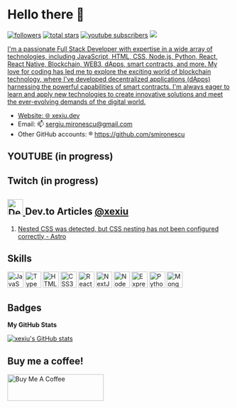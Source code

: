 # Hello there 👋
<p align="left">
         <a href="https://github.com/xexiu?tab=followers" target="_blank">
         <img alt="followers" title="Follow me on Github" src="https://custom-icon-badges.demolab.com/github/followers/xexiu?color=236ad3&labelColor=1155ba&style=for-the-badge&logo=person-add&label=Follow&logoColor=white"/></a>
      <a href="https://github.com/xexiu?tab=repositories&sort=stargazers" target="_blank">
         <img alt="total stars" title="Total stars on GitHub" src="https://custom-icon-badges.demolab.com/github/stars/xexiu?color=55960c&style=for-the-badge&labelColor=488207&logo=star"/></a>
      <a href="https://www.youtube.com/@smironescu?sub_confirmation=1" target="_blank">
         <img alt="youtube subscribers" title="Subscribe to my YouTube channel" src="https://custom-icon-badges.demolab.com/youtube/channel/subscribers/UCAgzqRPN6DBcoy8MxHGPETA?color=%23E05D44&label=SUBSCRIBE&logo=video&logoColor=white&style=for-the-badge&labelColor=CE4630"/></a> 
      <a href="https://github.com/xexiu" target="_blank">
         <img src="https://komarev.com/ghpvc/?username=xexiu&style=for-the-badge">
   </p>

I'm a passionate Full Stack Developer with expertise in a wide array of technologies, including JavaScript, HTML, CSS, Node.js, Python, React, React Native, Blockchain, WEB3, dApps, smart contracts, and more. My love for coding has led me to explore the exciting world of blockchain technology, where I've developed decentralized applications (dApps) harnessing the powerful capabilities of smart contracts. I'm always eager to learn and apply new technologies to create innovative solutions and meet the ever-evolving demands of the digital world.

- Website: :globe_with_meridians: [xexiu.dev](https://xexiu.netlify.app/)
- Email: 📫 sergiu.mironescu@gmail.com
- Other GitHub accounts: :registered: https://github.com/smironescu

## YOUTUBE (in progress)
## Twitch (in progress)



## <a href="https://dev.to/xexiu"><img src="https://dev-to-uploads.s3.amazonaws.com/uploads/logos/resized_logo_UQww2soKuUsjaOGNB38o.png" title="Dev.to Article" alt="Dev.to Article" width="35"/> </a> Dev.to Articles <a href="https://dev.to/xexiu">@xexiu</a>
1. [Nested CSS was detected, but CSS nesting has not been configured correctly - Astro](https://dev.to/xexiu/nested-css-was-detected-but-css-nesting-has-not-been-configured-correctly-astro-392k)


## Skills

<p align="left">
<a href="https://developer.mozilla.org/en-US/docs/Web/JavaScript" target="_blank" rel="noreferrer"><img src="https://raw.githubusercontent.com/gist/xexiu/165aca8fd3ee3d1b18323adc46a0e35f/raw/6f7a236f662ce68656bc7f7e83ac7942dbcd9dcc/javascript.svg" width="36" height="36" alt="JavaScript" /></a>
<a href="https://www.typescriptlang.org/" target="_blank" rel="noreferrer"><img src="https://raw.githubusercontent.com/gist/xexiu/165aca8fd3ee3d1b18323adc46a0e35f/raw/6f7a236f662ce68656bc7f7e83ac7942dbcd9dcc/typescript.svg" width="36" height="36" alt="TypeScript" /></a>
<a href="https://developer.mozilla.org/en-US/docs/Glossary/HTML5" target="_blank" rel="noreferrer"><img src="https://raw.githubusercontent.com/gist/xexiu/165aca8fd3ee3d1b18323adc46a0e35f/raw/6f7a236f662ce68656bc7f7e83ac7942dbcd9dcc/html5.svg" width="36" height="36" alt="HTML5" /></a>
<a href="https://www.w3.org/TR/CSS/#css" target="_blank" rel="noreferrer"><img src="https://raw.githubusercontent.com/gist/xexiu/165aca8fd3ee3d1b18323adc46a0e35f/raw/6f7a236f662ce68656bc7f7e83ac7942dbcd9dcc/css3.svg" width="36" height="36" alt="CSS3" /></a>
<a href="https://reactjs.org/" target="_blank" rel="noreferrer"><img src="https://raw.githubusercontent.com/gist/xexiu/165aca8fd3ee3d1b18323adc46a0e35f/raw/6f7a236f662ce68656bc7f7e83ac7942dbcd9dcc/react.svg" width="36" height="36" alt="React" /></a>
<a href="https://nextjs.org/docs" target="_blank" rel="noreferrer"><img src="https://raw.githubusercontent.com/gist/xexiu/165aca8fd3ee3d1b18323adc46a0e35f/raw/6f7a236f662ce68656bc7f7e83ac7942dbcd9dcc/nextjs.svg" width="36" height="36" alt="NextJs" /></a>
<a href="https://nodejs.org/en/" target="_blank" rel="noreferrer"><img src="https://raw.githubusercontent.com/gist/xexiu/165aca8fd3ee3d1b18323adc46a0e35f/raw/6f7a236f662ce68656bc7f7e83ac7942dbcd9dcc/nodejs.svg" width="36" height="36" alt="NodeJS" /></a>
<a href="https://expressjs.com/" target="_blank" rel="noreferrer"><img src="https://raw.githubusercontent.com/gist/xexiu/165aca8fd3ee3d1b18323adc46a0e35f/raw/6f7a236f662ce68656bc7f7e83ac7942dbcd9dcc/express.svg" width="36" height="36" alt="Express" /></a>
<a href="https://www.python.org/" target="_blank" rel="noreferrer"><img src="https://raw.githubusercontent.com/gist/xexiu/165aca8fd3ee3d1b18323adc46a0e35f/raw/fc5a20b4a78b26efae69208268507eb943f3a8e3/python.svg" width="36" height="36" alt="Python" /></a>
<a href="https://www.mongodb.com/" target="_blank" rel="noreferrer"><img src="https://raw.githubusercontent.com/gist/xexiu/165aca8fd3ee3d1b18323adc46a0e35f/raw/6f7a236f662ce68656bc7f7e83ac7942dbcd9dcc/mongodb.svg" width="36" height="36" alt="MongoDB" /></a>
</p>

## Badges

<b>My GitHub Stats</b>

<a href="http://www.github.com/xexiu"><img src="https://github-readme-stats.vercel.app/api?username=xexiu&show_icons=true&hide=contribs&count_private=true&hide_border=true&show_icons=true&theme=tokyonight" alt="xexiu's GitHub stats" /></a>

## Buy me a coffee!

<a href="https://www.buymeacoffee.com/xexiu" target="_blank"><img src="https://cdn.buymeacoffee.com/buttons/v2/default-green.png" alt="Buy Me A Coffee" style="height: 60px !important;width: 217px !important;" ></a>

<!--
**xexiu/xexiu** is a ✨ _special_ ✨ repository because its `README.md` (this file) appears on your GitHub profile.

Here are some ideas to get you started:

- 🔭 I’m currently working on ...
- 🌱 I’m currently learning ...
- 👯 I’m looking to collaborate on ...
- 🤔 I’m looking for help with ...
- 💬 Ask me about ...
- 📫 How to reach me: ...
- 😄 Pronouns: ...
- ⚡ Fun fact: ...
-->
